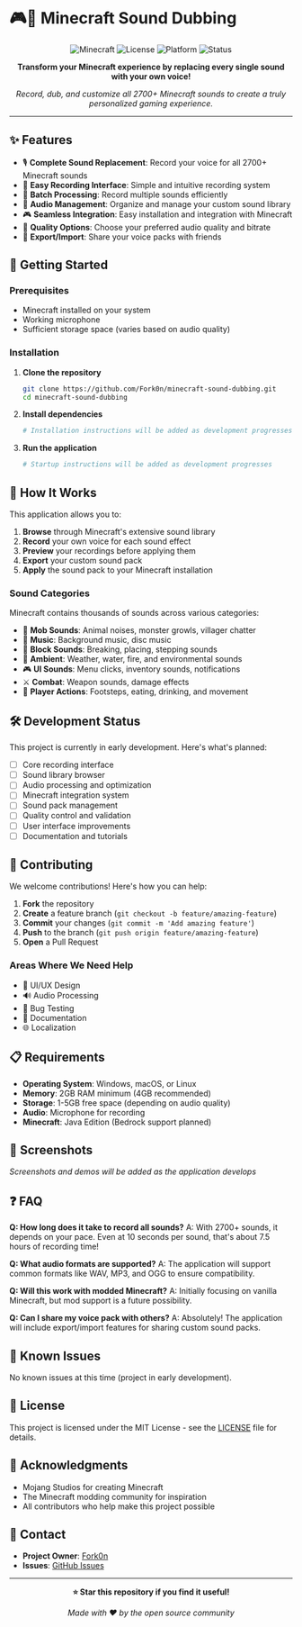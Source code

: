 # 🎮🎤 Minecraft Sound Dubbing

<div align="center">

![Minecraft](https://img.shields.io/badge/Minecraft-Compatible-green?style=for-the-badge&logo=minecraft)
![License](https://img.shields.io/badge/License-MIT-blue?style=for-the-badge)
![Platform](https://img.shields.io/badge/Platform-Cross--Platform-lightgrey?style=for-the-badge)
![Status](https://img.shields.io/badge/Status-In%20Development-yellow?style=for-the-badge)

**Transform your Minecraft experience by replacing every single sound with your own voice!**

*Record, dub, and customize all 2700+ Minecraft sounds to create a truly personalized gaming experience.*

</div>

---

## ✨ Features

- 🎙️ **Complete Sound Replacement**: Record your voice for all 2700+ Minecraft sounds
- 🎯 **Easy Recording Interface**: Simple and intuitive recording system
- 🔄 **Batch Processing**: Record multiple sounds efficiently
- 🎵 **Audio Management**: Organize and manage your custom sound library
- 🎮 **Seamless Integration**: Easy installation and integration with Minecraft
- 🌟 **Quality Options**: Choose your preferred audio quality and bitrate
- 💾 **Export/Import**: Share your voice packs with friends

## 🚀 Getting Started

### Prerequisites

- Minecraft installed on your system
- Working microphone
- Sufficient storage space (varies based on audio quality)

### Installation

1. **Clone the repository**
   ```bash
   git clone https://github.com/Fork0n/minecraft-sound-dubbing.git
   cd minecraft-sound-dubbing
   ```

2. **Install dependencies**
   ```bash
   # Installation instructions will be added as development progresses
   ```

3. **Run the application**
   ```bash
   # Startup instructions will be added as development progresses
   ```

## 🎯 How It Works

This application allows you to:

1. **Browse** through Minecraft's extensive sound library
2. **Record** your own voice for each sound effect
3. **Preview** your recordings before applying them
4. **Export** your custom sound pack
5. **Apply** the sound pack to your Minecraft installation

### Sound Categories

Minecraft contains thousands of sounds across various categories:
- 🐄 **Mob Sounds**: Animal noises, monster growls, villager chatter
- 🎵 **Music**: Background music, disc music
- 🔨 **Block Sounds**: Breaking, placing, stepping sounds
- 🌊 **Ambient**: Weather, water, fire, and environmental sounds
- 🎮 **UI Sounds**: Menu clicks, inventory sounds, notifications
- ⚔️ **Combat**: Weapon sounds, damage effects
- 🏃 **Player Actions**: Footsteps, eating, drinking, and movement

## 🛠️ Development Status

This project is currently in early development. Here's what's planned:

- [ ] Core recording interface
- [ ] Sound library browser
- [ ] Audio processing and optimization
- [ ] Minecraft integration system
- [ ] Sound pack management
- [ ] Quality control and validation
- [ ] User interface improvements
- [ ] Documentation and tutorials

## 🤝 Contributing

We welcome contributions! Here's how you can help:

1. **Fork** the repository
2. **Create** a feature branch (`git checkout -b feature/amazing-feature`)
3. **Commit** your changes (`git commit -m 'Add amazing feature'`)
4. **Push** to the branch (`git push origin feature/amazing-feature`)
5. **Open** a Pull Request

### Areas Where We Need Help

- 🎨 UI/UX Design
- 🔊 Audio Processing
- 🐛 Bug Testing
- 📝 Documentation
- 🌐 Localization

## 📋 Requirements

- **Operating System**: Windows, macOS, or Linux
- **Memory**: 2GB RAM minimum (4GB recommended)
- **Storage**: 1-5GB free space (depending on audio quality)
- **Audio**: Microphone for recording
- **Minecraft**: Java Edition (Bedrock support planned)

## 🎨 Screenshots

*Screenshots and demos will be added as the application develops*

## ❓ FAQ

**Q: How long does it take to record all sounds?**
A: With 2700+ sounds, it depends on your pace. Even at 10 seconds per sound, that's about 7.5 hours of recording time!

**Q: What audio formats are supported?**
A: The application will support common formats like WAV, MP3, and OGG to ensure compatibility.

**Q: Will this work with modded Minecraft?**
A: Initially focusing on vanilla Minecraft, but mod support is a future possibility.

**Q: Can I share my voice pack with others?**
A: Absolutely! The application will include export/import features for sharing custom sound packs.

## 🐛 Known Issues

No known issues at this time (project in early development).

## 📄 License

This project is licensed under the MIT License - see the [LICENSE](LICENSE) file for details.

## 🙏 Acknowledgments

- Mojang Studios for creating Minecraft
- The Minecraft modding community for inspiration
- All contributors who help make this project possible

## 📧 Contact

- **Project Owner**: [Fork0n](https://github.com/Fork0n)
- **Issues**: [GitHub Issues](https://github.com/Fork0n/minecraft-sound-dubbing/issues)

---

<div align="center">

**⭐ Star this repository if you find it useful!**

*Made with ❤️ by the open source community*

</div>